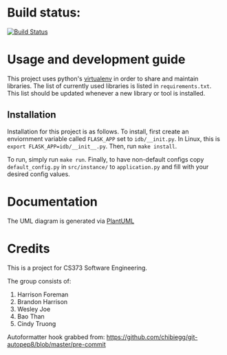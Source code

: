 # Build status:
[![Build Status](https://travis-ci.org/hrfofut/idb.svg?branch=master)](https://travis-ci.org/hrfofut/idb)

# Usage and development guide
This project uses python's [virtualenv](https://virtualenv.pypa.io/en/stable/userguide/)
in order to share and maintain libraries.  The list of currently used libraries is listed
in `requirements.txt`.  This list should be updated whenever a new library or tool is
installed.

## Installation
Installation for this project is as follows.  To install, first create an enviornment variable
called `FLASK_APP` set to `idb/__init.py`.  In Linux, this is `export FLASK_APP=idb/__init__.py`.
Then, run `make install`.

To run, simply run `make run`.  Finally, to have non-default configs copy `default_config.py`
in `src/instance/` to `application.py` and fill with your desired config values.

# Documentation
The UML diagram is generated via [PlantUML](http://plantuml.com/)

# Credits
This is a project for CS373 Software Engineering.

The group consists of:
1. Harrison Foreman
2. Brandon Harrison
3. Wesley Joe
4. Bao Than
5. Cindy Truong

Autoformatter hook grabbed from: https://github.com/chibiegg/git-autopep8/blob/master/pre-commit

